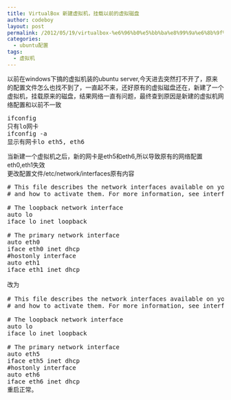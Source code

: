 ```yaml
---
title: VirtualBox 新建虚拟机，挂载以前的虚拟磁盘
author: codeboy
layout: post
permalink: /2012/05/19/virtualbox-%e6%96%b0%e5%bb%ba%e8%99%9a%e6%8b%9f%e6%9c%ba%ef%bc%8c%e6%8c%82%e8%bd%bd%e4%bb%a5%e5%89%8d%e7%9a%84%e8%99%9a%e6%8b%9f%e7%a3%81%e7%9b%98/
categories:
  - ubuntu配置
tags:
  - 虚拟机
---
```

以前在windows下搞的虚拟机装的ubuntu server,今天进去突然打不开了，原来的配置文件怎么也找不到了，一直起不来，还好原有的虚拟磁盘还在，新建了一个虚拟机，挂载原来的磁盘，结果网络一直有问题，最终查到原因是新建的虚拟机网络配置和以前不一致  
<!--more-->

<pre>ifconfig 
只有lo网卡
ifconfig -a
显示有网卡lo eth5, eth6</pre>

当新建一个虚拟机之后，新的网卡是eth5和eth6,所以导致原有的网络配置eth0,eth1失效  
更改配置文件/etc/network/interfaces原有内容

<pre># This file describes the network interfaces available on your system
# and how to activate them. For more information, see interfaces(5).

# The loopback network interface
auto lo
iface lo inet loopback

# The primary network interface
auto eth0
iface eth0 inet dhcp
#hostonly interface
auto eth1
iface eth1 inet dhcp

改为

# This file describes the network interfaces available on your system
# and how to activate them. For more information, see interfaces(5).

# The loopback network interface
auto lo
iface lo inet loopback

# The primary network interface
auto eth5
iface eth5 inet dhcp
#hostonly interface
auto eth6
iface eth6 inet dhcp
重启正常。</pre>